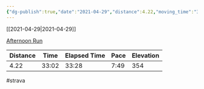```yaml
---
{"dg-publish":true,"date":"2021-04-29","distance":4.22,"moving_time":"33:02","elapsed_time":"33:28","pace":"7:49","total_elevation_gain":354,"url":"https://www.strava.com/activities/5220791421","permalink":"/01-personal/strava/2021-04-29-afternoon-run/","dgPassFrontmatter":true}
---
```



[[2021-04-29\|2021-04-29]]

[Afternoon Run](https://www.strava.com/activities/5220791421)

| Distance | Time  | Elapsed Time | Pace | Elevation |
| -------- | ----- | ------------ | ---- | --------- |
| 4.22     | 33:02 | 33:28        | 7:49 | 354       |




#strava
